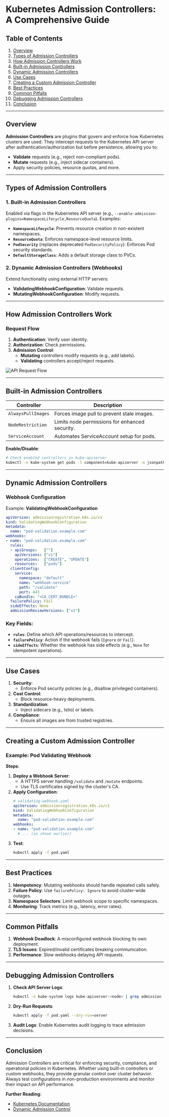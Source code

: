 # Kubernetes Admission Controllers: A Comprehensive Guide

## Table of Contents
1. [Overview](#overview)
2. [Types of Admission Controllers](#types-of-admission-controllers)
3. [How Admission Controllers Work](#how-admission-controllers-work)
4. [Built-in Admission Controllers](#built-in-admission-controllers)
5. [Dynamic Admission Controllers](#dynamic-admission-controllers)
6. [Use Cases](#use-cases)
7. [Creating a Custom Admission Controller](#creating-a-custom-admission-controller)
8. [Best Practices](#best-practices)
9. [Common Pitfalls](#common-pitfalls)
10. [Debugging Admission Controllers](#debugging-admission-controllers)
11. [Conclusion](#conclusion)

---

## Overview
**Admission Controllers** are plugins that govern and enforce how Kubernetes clusters are used. They intercept requests to the Kubernetes API server after authentication/authorization but before persistence, allowing you to:
- **Validate** requests (e.g., reject non-compliant pods).
- **Mutate** requests (e.g., inject sidecar containers).
- Apply security policies, resource quotas, and more.

---

## Types of Admission Controllers
### 1. **Built-in Admission Controllers**
Enabled via flags in the Kubernetes API server (e.g., `--enable-admission-plugins=NamespaceLifecycle,ResourceQuota`). Examples:
- **`NamespaceLifecycle`**: Prevents resource creation in non-existent namespaces.
- **`ResourceQuota`**: Enforces namespace-level resource limits.
- **`PodSecurity`** (replaces deprecated `PodSecurityPolicy`): Enforces Pod security standards.
- **`DefaultStorageClass`**: Adds a default storage class to PVCs.

### 2. **Dynamic Admission Controllers (Webhooks)**
Extend functionality using external HTTP servers:
- **ValidatingWebhookConfiguration**: Validate requests.
- **MutatingWebhookConfiguration**: Modify requests.

---

## How Admission Controllers Work
### Request Flow
1. **Authentication**: Verify user identity.
2. **Authorization**: Check permissions.
3. **Admission Control**:
   - **Mutating** controllers modify requests (e.g., add labels).
   - **Validating** controllers accept/reject requests.

![API Request Flow](https://miro.medium.com/max/1400/1*3AAH_7hG6qJ5v6j8VSHQSw.png)

---

## Built-in Admission Controllers
| Controller               | Description                                                                 |
|--------------------------|-----------------------------------------------------------------------------|
| `AlwaysPullImages`        | Forces image pull to prevent stale images.                                  |
| `NodeRestriction`         | Limits node permissions for enhanced security.                              |
| `ServiceAccount`          | Automates ServiceAccount setup for pods.                                    |

**Enable/Disable**:
```bash
# Check enabled controllers in kube-apiserver
kubectl -n kube-system get pods -l component=kube-apiserver -o jsonpath='{.items[0].spec.containers[0].command}'
```

---

## Dynamic Admission Controllers
### Webhook Configuration
Example: **ValidatingWebhookConfiguration**
```yaml
apiVersion: admissionregistration.k8s.io/v1
kind: ValidatingWebhookConfiguration
metadata:
  name: "pod-validation.example.com"
webhooks:
- name: "pod-validation.example.com"
  rules:
  - apiGroups:   [""]
    apiVersions: ["v1"]
    operations:  ["CREATE", "UPDATE"]
    resources:   ["pods"]
  clientConfig:
    service:
      namespace: "default"
      name: "webhook-service"
      path: "/validate"
      port: 443
    caBundle: "<CA_CERT_BUNDLE>"
  failurePolicy: Fail
  sideEffects: None
  admissionReviewVersions: ["v1"]
```

### Key Fields:
- **`rules`**: Define which API operations/resources to intercept.
- **`failurePolicy`**: Action if the webhook fails (`Ignore` or `Fail`).
- **`sideEffects`**: Whether the webhook has side effects (e.g., `None` for idempotent operations).

---

## Use Cases
1. **Security**:
   - Enforce Pod security policies (e.g., disallow privileged containers).
2. **Cost Control**:
   - Block resource-heavy deployments.
3. **Standardization**:
   - Inject sidecars (e.g., Istio) or labels.
4. **Compliance**:
   - Ensure all images are from trusted registries.

---

## Creating a Custom Admission Controller
### Example: Pod Validating Webhook
**Steps**:
1. **Deploy a Webhook Server**:
   - A HTTPS server handling `/validate` and `/mutate` endpoints.
   - Use TLS certificates signed by the cluster's CA.
2. **Apply Configuration**:
   ```yaml
   # validating-webhook.yaml
   apiVersion: admissionregistration.k8s.io/v1
   kind: ValidatingWebhookConfiguration
   metadata:
     name: "pod-validation.example.com"
   webhooks:
   - name: "pod-validation.example.com"
     # ... (as shown earlier)
   ```
3. **Test**:
   ```bash
   kubectl apply -f pod.yaml
   ```

---

## Best Practices
1. **Idempotency**: Mutating webhooks should handle repeated calls safely.
2. **Failure Policy**: Use `failurePolicy: Ignore` to avoid cluster-wide outages.
3. **Namespace Selectors**: Limit webhook scope to specific namespaces.
4. **Monitoring**: Track metrics (e.g., latency, error rates).

---

## Common Pitfalls
1. **Webhook Deadlock**: A misconfigured webhook blocking its own deployment.
2. **TLS Issues**: Expired/invalid certificates breaking communication.
3. **Performance**: Slow webhooks delaying API requests.

---

## Debugging Admission Controllers
1. **Check API Server Logs**:
   ```bash
   kubectl -n kube-system logs kube-apiserver-<node> | grep admission
   ```
2. **Dry-Run Requests**:
   ```bash
   kubectl apply -f pod.yaml --dry-run=server
   ```
3. **Audit Logs**:
   Enable Kubernetes audit logging to trace admission decisions.

---

## Conclusion
Admission Controllers are critical for enforcing security, compliance, and operational policies in Kubernetes. Whether using built-in controllers or custom webhooks, they provide granular control over cluster behavior. Always test configurations in non-production environments and monitor their impact on API performance.

**Further Reading**:
- [Kubernetes Documentation](https://kubernetes.io/docs/reference/access-authn-authz/admission-controllers/)
- [Dynamic Admission Control](https://kubernetes.io/blog/2019/03/21/a-guide-to-kubernetes-admission-controllers/)


